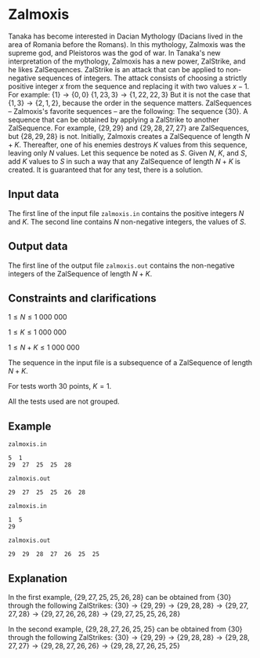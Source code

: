 # Zalmoxis

Tanaka has become interested in Dacian Mythology (Dacians lived in the area of Romania before the Romans). In this mythology, Zalmoxis was the supreme god, and Pleistoros was the god of war. In Tanaka's new interpretation of the mythology, Zalmoxis has a new power, ZalStrike, and he likes ZalSequences. ZalStrike is an attack that can be applied to non-negative sequences of integers. The attack consists of choosing a strictly positive integer $x$ from the sequence and replacing it with two values $x - 1$. For example: $\{1\} \rightarrow \{0, 0\}$ $\{1, 23, 3\} \rightarrow \{1, 22, 22, 3\}$ But it is not the case that $\{1, 3\} \rightarrow \{2, 1, 2\}$, because the order in the sequence matters. ZalSequences – Zalmoxis's favorite sequences – are the following: The sequence $\{30\}$. A sequence that can be obtained by applying a ZalStrike to another ZalSequence. For example, $\{29, 29\}$ and $\{29, 28, 27, 27\}$ are ZalSequences, but $\{28, 29, 28\}$ is not. Initially, Zalmoxis creates a ZalSequence of length $N + K$. Thereafter, one of his enemies destroys $K$ values from this sequence, leaving only $N$ values. Let this sequence be noted as $S$. Given $N$, $K$, and $S$, add $K$ values to $S$ in such a way that any ZalSequence of length $N + K$ is created. It is guaranteed that for any test, there is a solution.

## Input data

The first line of the input file `zalmoxis.in` contains the positive integers $N$ and $K$. The second line contains $N$ non-negative integers, the values of $S$.

## Output data

The first line of the output file `zalmoxis.out` contains the non-negative integers of the ZalSequence of length $N + K$.

## Constraints and clarifications

$1 \leq N \leq 1\ 000\ 000$

$1 \leq K \leq 1\ 000\ 000$

$1 \leq N + K \leq 1\ 000\ 000$

The sequence in the input file is a subsequence of a ZalSequence of length $N + K$.

For tests worth $30$ points, $K = 1$.

All the tests used are not grouped.

## Example

`zalmoxis.in` 

```
5  1
29  27  25  25  28
```

`zalmoxis.out`

```
29  27  25  25  26  28
```

`zalmoxis.in` 

```
1  5
29
```

`zalmoxis.out`

```
29  29  28  27  26  25  25
```

## Explanation

In the first example, $\{29, 27, 25, 25, 26, 28\}$ can be obtained from $\{30\}$ through the following ZalStrikes: $\{30\} \rightarrow \{29, 29\} \rightarrow \{29, 28, 28\} \rightarrow \{29, 27, 27, 28\} \rightarrow \{29, 27, 26, 26, 28\} \rightarrow \{29, 27, 25, 25, 26, 28\}$

In the second example, $\{29, 28, 27, 26, 25, 25\}$ can be obtained from $\{30\}$ through the following ZalStrikes: $\{30\} \rightarrow \{29, 29\} \rightarrow \{29, 28, 28\} \rightarrow \{29, 28, 27, 27\} \rightarrow \{29, 28, 27, 26, 26\} \rightarrow \{29, 28, 27, 26, 25, 25\}$